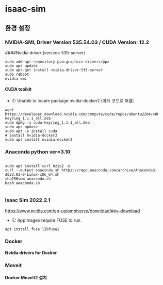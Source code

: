 # isaac-sim

## 환경 설정

### NVIDIA-SMI, Driver Version 535.54.03 / CUDA Version: 12.2
####Nvidia driver (version: 535-server)
```
sudo add-apt-repository ppa:graphics-drivers/ppa
sudo apt update  
sudo apt-get install nvidia-driver-535-server  
sudo reboot  
nvidia-smi  
```
#### CUDA toolkit
- E: Unable to locate package nvidia-docker2 (아래 코드로 해결)
```
wget https://developer.download.nvidia.com/compute/cuda/repos/ubuntu2204/x86_64/cuda-keyring_1.1-1_all.deb
sudo dpkg -i cuda-keyring_1.1-1_all.deb
sudo apt update
sudo apt -y install cuda
# install nvidia-docker2
sudo apt install nvidia-docker2
```
### Anaconda python ver=3.10
<pre>
<code>
sudo apt install curl bzip2 -y  
curl --output anaconda.sh https://repo.anaconda.com/archive/Anaconda3-2023.03-0-Linux-x86_64.sh  
sha256sum anaconda.sh  
bash anaconda.sh  
</code>
</pre>
### Isaac Sim 2022.2.1
<https://www.nvidia.com/en-us/omniverse/download/#ov-download>
- E: AppImages require FUSE to run.
```
apt install fuse libfuse2
```
### Docker
#### Nvidia drivers for Docker

### Moveit
#### Docker MoveIt2 설치
